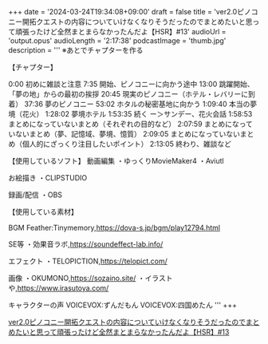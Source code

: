 +++
date = '2024-03-24T19:34:08+09:00'
draft = false
title = 'ver2.0ピノコニー開拓クエストの内容についていけなくなりそうだったのでまとめたいと思って頑張ったけど全然まとまらなかったんだよ【HSR】#13'
audioUrl = 'output.opus'
audioLength = '2:17:38'
podcastImage = 'thumb.jpg'
description = '''
※あとでチャプターを作る

【チャプター】

0:00 初めに雑談と注意
7:35 開始、ピノコニーに向かう途中
13:00 跳躍開始、「夢の地」からの最初の挨拶
20:45 現実のピノコニー（ホテル・レバリーに到着）
37:36 夢のピノコニー
53:02 ホタルの秘密基地に向かう
1:09:40 本当の夢境（花火）
1:28:02 夢境ホテル
1:53:35 続く ー＞サンデー、花火会話
1:58:53 まとめになっていないまとめ（それぞれの目的など）
2:07:59 まとめになっていないまとめ（夢、記憶域、夢境、憶質）
2:09:05 まとめになっていないまとめ（個人的にざっくり注目したいポイント）
2:13:05 終わり、雑談など

【使用しているソフト】
動画編集
・ゆっくりMovieMaker4
・Aviutl

お絵描き
・CLIPSTUDIO

録画/配信
・OBS

【使用している素材】

BGM
Feather:Tinymemory,https://dova-s.jp/bgm/play12794.html

SE等
・効果音ラボ,https://soundeffect-lab.info/

エフェクト
・TELOPICTION,https://telopict.com/

画像
・OKUMONO,https://sozaino.site/
・イラストや,https://www.irasutoya.com/

キャラクターの声
VOICEVOX:ずんだもん
VOICEVOX:四国めたん
'''
+++

[ver2.0ピノコニー開拓クエストの内容についていけなくなりそうだったのでまとめたいと思って頑張ったけど全然まとまらなかったんだよ【HSR】#13](https://youtu.be/CEX0ChzMHI8)
